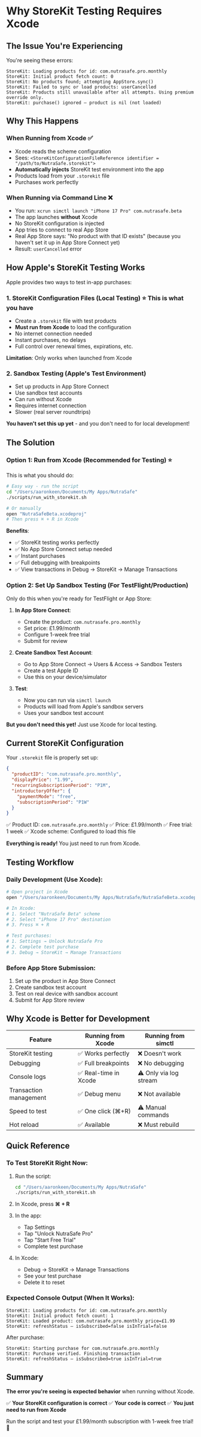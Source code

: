 # Why StoreKit Testing Requires Xcode

## The Issue You're Experiencing

You're seeing these errors:
```
StoreKit: Loading products for id: com.nutrasafe.pro.monthly
StoreKit: Initial product fetch count: 0
StoreKit: No products found; attempting AppStore.sync()
StoreKit: Failed to sync or load products: userCancelled
StoreKit: Products still unavailable after all attempts. Using premium override only.
StoreKit: purchase() ignored — product is nil (not loaded)
```

## Why This Happens

### When Running from Xcode ✅
- Xcode reads the scheme configuration
- Sees: `<StoreKitConfigurationFileReference identifier = "/path/to/NutraSafe.storekit">`
- **Automatically injects** StoreKit test environment into the app
- Products load from your `.storekit` file
- Purchases work perfectly

### When Running via Command Line ❌
- You run: `xcrun simctl launch "iPhone 17 Pro" com.nutrasafe.beta`
- The app launches **without** Xcode
- No StoreKit configuration is injected
- App tries to connect to real App Store
- Real App Store says: "No product with that ID exists" (because you haven't set it up in App Store Connect yet)
- Result: `userCancelled` error

## How Apple's StoreKit Testing Works

Apple provides two ways to test in-app purchases:

### 1. StoreKit Configuration Files (Local Testing) ⭐️ **This is what you have**
- Create a `.storekit` file with test products
- **Must run from Xcode** to load the configuration
- No internet connection needed
- Instant purchases, no delays
- Full control over renewal times, expirations, etc.

**Limitation**: Only works when launched from Xcode

### 2. Sandbox Testing (Apple's Test Environment)
- Set up products in App Store Connect
- Use sandbox test accounts
- Can run without Xcode
- Requires internet connection
- Slower (real server roundtrips)

**You haven't set this up yet** - and you don't need to for local development!

## The Solution

### Option 1: Run from Xcode (Recommended for Testing) ⭐️

This is what you should do:

```bash
# Easy way - run the script
cd "/Users/aaronkeen/Documents/My Apps/NutraSafe"
./scripts/run_with_storekit.sh

# Or manually
open "NutraSafeBeta.xcodeproj"
# Then press ⌘ + R in Xcode
```

**Benefits**:
- ✅ StoreKit testing works perfectly
- ✅ No App Store Connect setup needed
- ✅ Instant purchases
- ✅ Full debugging with breakpoints
- ✅ View transactions in Debug → StoreKit → Manage Transactions

### Option 2: Set Up Sandbox Testing (For TestFlight/Production)

Only do this when you're ready for TestFlight or App Store:

1. **In App Store Connect**:
   - Create the product: `com.nutrasafe.pro.monthly`
   - Set price: £1.99/month
   - Configure 1-week free trial
   - Submit for review

2. **Create Sandbox Test Account**:
   - Go to App Store Connect → Users & Access → Sandbox Testers
   - Create a test Apple ID
   - Use this on your device/simulator

3. **Test**:
   - Now you can run via `simctl launch`
   - Products will load from Apple's sandbox servers
   - Uses your sandbox test account

**But you don't need this yet!** Just use Xcode for local testing.

## Current StoreKit Configuration

Your `.storekit` file is properly set up:

```json
{
  "productID": "com.nutrasafe.pro.monthly",
  "displayPrice": "1.99",
  "recurringSubscriptionPeriod": "P1M",
  "introductoryOffer": {
    "paymentMode": "free",
    "subscriptionPeriod": "P1W"
  }
}
```

✅ Product ID: `com.nutrasafe.pro.monthly`
✅ Price: £1.99/month
✅ Free trial: 1 week
✅ Xcode scheme: Configured to load this file

**Everything is ready!** You just need to run from Xcode.

## Testing Workflow

### Daily Development (Use Xcode):

```bash
# Open project in Xcode
open "/Users/aaronkeen/Documents/My Apps/NutraSafe/NutraSafeBeta.xcodeproj"

# In Xcode:
# 1. Select "NutraSafe Beta" scheme
# 2. Select "iPhone 17 Pro" destination
# 3. Press ⌘ + R

# Test purchases:
# 1. Settings → Unlock NutraSafe Pro
# 2. Complete test purchase
# 3. Debug → StoreKit → Manage Transactions
```

### Before App Store Submission:

1. Set up the product in App Store Connect
2. Create sandbox test account
3. Test on real device with sandbox account
4. Submit for App Store review

## Why Xcode is Better for Development

| Feature | Running from Xcode | Running from simctl |
|---------|-------------------|-------------------|
| StoreKit testing | ✅ Works perfectly | ❌ Doesn't work |
| Debugging | ✅ Full breakpoints | ❌ No debugging |
| Console logs | ✅ Real-time in Xcode | ⚠️ Only via log stream |
| Transaction management | ✅ Debug menu | ❌ Not available |
| Speed to test | ✅ One click (⌘+R) | ⚠️ Manual commands |
| Hot reload | ✅ Available | ❌ Must rebuild |

## Quick Reference

### To Test StoreKit Right Now:

1. Run the script:
   ```bash
   cd "/Users/aaronkeen/Documents/My Apps/NutraSafe"
   ./scripts/run_with_storekit.sh
   ```

2. In Xcode, press **⌘ + R**

3. In the app:
   - Tap Settings
   - Tap "Unlock NutraSafe Pro"
   - Tap "Start Free Trial"
   - Complete test purchase

4. In Xcode:
   - Debug → StoreKit → Manage Transactions
   - See your test purchase
   - Delete it to reset

### Expected Console Output (When It Works):

```
StoreKit: Loading products for id: com.nutrasafe.pro.monthly
StoreKit: Initial product fetch count: 1
StoreKit: Loaded product: com.nutrasafe.pro.monthly price=£1.99
StoreKit: refreshStatus — isSubscribed=false isInTrial=false
```

After purchase:
```
StoreKit: Starting purchase for com.nutrasafe.pro.monthly
StoreKit: Purchase verified. Finishing transaction
StoreKit: refreshStatus — isSubscribed=true isInTrial=true
```

## Summary

**The error you're seeing is expected behavior** when running without Xcode.

✅ **Your StoreKit configuration is correct**
✅ **Your code is correct**
✅ **You just need to run from Xcode**

Run the script and test your £1.99/month subscription with 1-week free trial! 🚀
